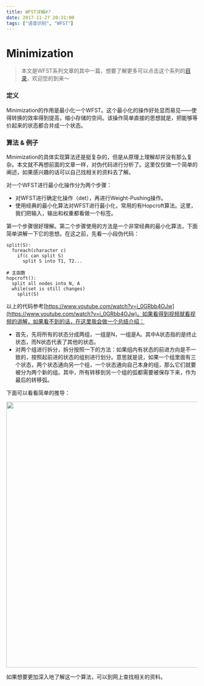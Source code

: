 ```yaml
---
title: WFST详解#7
date: 2017-11-27 20:31:00
tags: ["语音识别", "WFST"]
---
```

# Minimization

> 本文是WFST系列文章的其中一篇，想要了解更多可以点击这个系列的[目录](https://pages.harryfyodor.xyz/2017/12/10/wfst-catalogue/)，欢迎您的到来～

### 定义

Minimization的作用是最小化一个WFST。这个最小化的操作好处显而易见——使得转换的效率得到提高，缩小存储的空间。该操作简单直接的思想就是，把能够等价起来的状态都合并成一个状态。

### 算法 & 例子
Minimization的具体实现算法还是挺复杂的，但是从原理上理解却并没有那么复杂。本文就不再想前面的文章一样，对伪代码进行分析了。这里仅仅做一个简单的阐述，如果感兴趣的话可以自己找相关的资料去了解。

对一个WFST进行最小化操作分为两个步骤：
* 对WFST进行确定化操作（det），再进行Weight-Pushing操作。
* 使用经典的最小化算法对WFST进行最小化，常用的有Hopcroft算法。这里，我们把输入，输出和权重都看做一个标签。

第一个步骤很好理解。第二个步骤使用的方法是一个非常经典的最小化算法，下面简单讲解一下它的思想。在这之前，先看一小段伪代码：
```
split(S):
  foreach(character c)
    if(c can split S)
      split S into T1, T2...

# 主函数
hopcroft():
  split all nodes into N, A
  while(set is still changes)
    split(S)
```
以上的代码参考[https://www.youtube.com/watch?v=i_0GRbb4OJw](https://www.youtube.com/watch?v=i_0GRbb4OJw)。如果看得到视频就看视频的讲解，如果看不到的话，在这里我会做一个总结介绍：

* 首先，先将所有的状态分成两组，一组是N，一组是A。其中A状态指的是终止状态，而N状态代表了其他的状态。
* 对两个组进行拆分，拆分按照一下的方法：如果组内有状态的前进方向是不一致的，按照起前进的状态的组别进行划分。意思就是说，如果一个组里面有三个状态，两个状态通向另一个组，一个状态通向自己本身的组，那么它们就要被分为两个新的组。其中，所有转移到另一个组的弧都需要被保存下来，作为最后的转移弧。

下面可以看看简单的推导：

<img src="minimization.jpg" style="margin-left:50%;transform: translateX(-50%); height: 700px;">

如果想要更加深入地了解这一个算法，可以到网上查找相关的资料。
